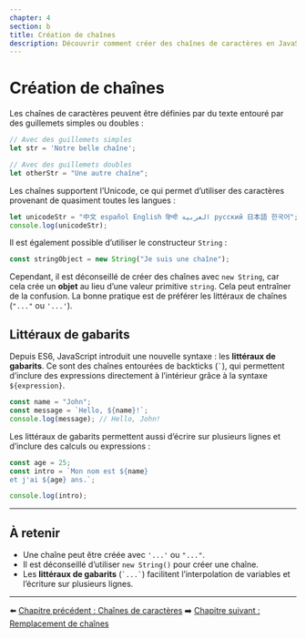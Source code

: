 ```yaml
---
chapter: 4
section: b
title: Création de chaînes
description: Découvrir comment créer des chaînes de caractères en JavaScript et utiliser les littéraux de gabarit introduits avec ES6.
---
```


# Création de chaînes

Les chaînes de caractères peuvent être définies par du texte entouré par des guillemets simples ou doubles :

```javascript
// Avec des guillemets simples
let str = 'Notre belle chaîne';

// Avec des guillemets doubles
let otherStr = "Une autre chaîne";
```

Les chaînes supportent l’Unicode, ce qui permet d’utiliser des caractères provenant de quasiment toutes les langues :

```javascript
let unicodeStr = "中文 español English हिन्दी العربية русский 日本語 한국어";
console.log(unicodeStr);
```

Il est également possible d’utiliser le constructeur `String` :

```javascript
const stringObject = new String("Je suis une chaîne");
```

Cependant, il est déconseillé de créer des chaînes avec `new String`, car cela crée un **objet** au lieu d’une valeur primitive `string`. Cela peut entraîner de la confusion.
La bonne pratique est de préférer les littéraux de chaînes (`"..."` ou `'...'`).


## Littéraux de gabarits

Depuis ES6, JavaScript introduit une nouvelle syntaxe : les **littéraux de gabarits**.
Ce sont des chaînes entourées de backticks (`` ` ``), qui permettent d’inclure des expressions directement à l’intérieur grâce à la syntaxe `${expression}`.

```javascript
const name = "John";
const message = `Hello, ${name}!`;
console.log(message); // Hello, John!
```

Les littéraux de gabarits permettent aussi d’écrire sur plusieurs lignes et d’inclure des calculs ou expressions :

```javascript
const age = 25;
const intro = `Mon nom est ${name}
et j'ai ${age} ans.`;

console.log(intro);
```


---

## À retenir

* Une chaîne peut être créée avec `'...'` ou `"..."`.
* Il est déconseillé d’utiliser `new String()` pour créer une chaîne.
* Les **littéraux de gabarits** (`` `...` ``) facilitent l’interpolation de variables et l’écriture sur plusieurs lignes.

---

⬅️ [Chapitre précédent : Chaînes de caractères](./a_Chaines.md)
➡️ [Chapitre suivant : Remplacement de chaînes](./c_Remplacement.md)

